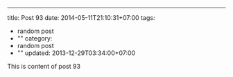 ---
title: Post 93
date: 2014-05-11T21:10:31+07:00
tags:
  - random post
  - ""
category:
  - random post
  - ""
updated: 2013-12-29T03:34:00+07:00

This is content of post 93